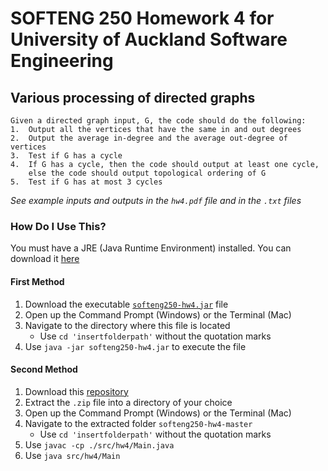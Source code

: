 # SOFTENG 250 Homework 4 for University of Auckland Software Engineering
## Various processing of directed graphs

```
Given a directed graph input, G, the code should do the following:
1.  Output all the vertices that have the same in and out degrees
2.  Output the average in-degree and the average out-degree of vertices
3.  Test if G has a cycle
4.  If G has a cycle, then the code should output at least one cycle, 
    else the code should output topological ordering of G
5.  Test if G has at most 3 cycles
```

*See example inputs and outputs in the ```hw4.pdf``` file and in the ```.txt``` files*

### How Do I Use This? ###
You must have a JRE (Java Runtime Environment) installed. You can download it [here](https://java.com/en/download/)

#### First Method ###
1. Download the executable [`softeng250-hw4.jar`](https://github.com/beverleysun/softeng250-hw4/raw/master/softeng250-hw4.jar) file
2. Open up the Command Prompt (Windows) or the Terminal (Mac)
3. Navigate to the directory where this file is located
   * Use `cd 'insertfolderpath'` without the quotation marks
3. Use `java -jar softeng250-hw4.jar` to execute the file

#### Second Method ####
1. Download this [repository](https://github.com/beverleysun/softeng250-hw4/archive/master.zip)
2. Extract the `.zip` file into a directory of your choice
3. Open up the Command Prompt (Windows) or the Terminal (Mac)
4. Navigate to the extracted folder `softeng250-hw4-master`
   * Use `cd 'insertfolderpath'` without the quotation marks
5. Use `javac -cp ./src/hw4/Main.java`
6. Use `java src/hw4/Main`
